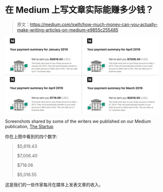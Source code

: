 # 在 Medium 上写文章实际能赚多少钱？

> 原文：<https://medium.com/swlh/how-much-money-can-you-actually-make-writing-articles-on-medium-e9855c255485>

![](img/ade046484cf4aa4e76e894228c4ef12b.png)

Screenshots shared by some of the writers we published on our Medium publication, [The Startup](https://medium.com/swlh)

你在上图中看到的四个数字:

> $5,619.43
> 
> $7,006.40
> 
> $718.06
> 
> $5,016.55

这是我们的一些作家每月在媒体上发表文章的收入。